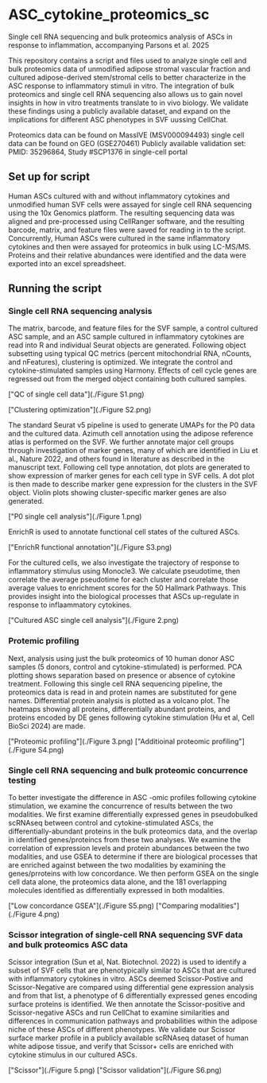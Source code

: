 # ASC_cytokine_proteomics_sc
Single cell RNA sequencing and bulk proteomics analysis of ASCs in response to inflammation, accompanying Parsons et al. 2025

This repository contains a script and files used to analyze single cell and bulk proteomics data of unmodified adipose stromal vascular fraction and cultured adipose-derived stem/stromal cells to better characterize in the ASC response to inflammatory stimuli in vitro. The integration of bulk proteomics and single cell RNA sequencing also allows us to gain novel insights in how in vitro treatments translate to in vivo biology. We validate these findings using a publicly available dataset, and expand on the implications for different ASC phenotypes in SVF uussing CellChat.

Proteomics data can be found on MassIVE (MSV000094493)
single cell data can be found on GEO (GSE270461)
Publicly available validation set: PMID: 35296864, Study #SCP1376 in single-cell portal

## Set up for script
Human ASCs cultured with and without inflammatory cytokines and unmodified human SVF cells were assayed for single cell RNA sequencing using the 10x Genomics platform. The resulting sequencing data was aligned and pre-processed using CellRanger software, and the resulting barcode, matrix, and feature files were saved for reading in to the script. Concurrently, Human ASCs were cultured in the same inflammatory cytokines and then were assayed for proteomics in bulk using LC-MS/MS. Proteins and their relative abundances were identified and the data were exported into an excel spreadsheet.

## Running the script
### Single cell RNA sequencing analysis
The matrix, barcode, and feature files for the SVF sample, a control cultured ASC sample, and an ASC sample cultured in inflammatory cytokines are read into R and individual Seurat objects are generated. Following object subsetting using typical QC metrics (percent mitochondrial RNA, nCounts, and nFeatures), clustering is optimized. We integrate the control and cytokine-stimulated samples using Harmony. Effects of cell cycle genes are regressed out from the merged object containing both cultured samples. 

["QC of single cell data"](./Figure S1.png)

["Clustering optimization"](./Figure S2.png)

The standard Seurat v5 pipeline is used to generate UMAPs for the P0 data and the cultured data. Azimuth cell annotation using the adipose reference atlas is performed on the SVF. We further annotate major cell groups through investigation of marker genes, many of which are identified in Liu et al., Nature 2022, and others found in literature as described in the manuscript text. Following cell type annotation, dot plots are generated to show expression of marker genes for each cell type in SVF cells. A dot plot is then made to describe marker gene expression for the clusters in the SVF object. Violin plots showing cluster-specific marker genes are also generated.

["P0 single cell analysis"](./Figure 1.png)

EnrichR is used to annotate functional cell states of the cultured ASCs.

["EnrichR functional annotation"](./Figure S3.png)

For the cultured cells, we also investigate the trajectory of response to inflammatory stimulus using Monocle3. We calculate pseudotime, then correlate the average pseudotime for each cluster and correlate those average values to enrichment scores for the 50 Hallmark Pathways. This provides insight into the biological processes that ASCs up-regulate in response to inflaammatory cytokines.

["Cultured ASC single cell analysis"](./Figure 2.png)


### Protemic profiling
Next, analysis using just the bulk proteomics of 10 human donor ASC samples (5 donors, control and cytokine-stimulated) is performed. PCA plotting shows separation based on presence or absence of cytokine treatment. Following this single cell RNA sequencing pipeline, the proteomics data is read in and protein names are substituted for gene names. Differential protein analysis is plotted as a volcano plot. The heatmaps showing all proteins, differentially abundant proteins, and proteins encoded by DE genes following cytokine stimulation (Hu et al, Cell BioSci 2024) are made.

["Proteomic profiling"](./Figure 3.png)
["Additioinal proteomic profiling"](./Figure S4.png)

### Single cell RNA sequencing and bulk proteomic concurrence testing
To better investigate the difference in ASC -omic profiles following cytokine stimulation, we examine the concurrence of results between the two modalities. We first examine differentially expressed genes in pseudobulked scRNAseq between control and cytokine-stimulated ASCs, the differentially-abundant proteins in the bulk proteomics data, and the overlap in identified genes/proteincs from these two analyses. We examine the correlation of expression levels and protein abundances between the two modalities, and use GSEA to determine if there are biological processes that are enriched against between the two modalities by examining the genes/prroteins with low concordance. We then perform GSEA on the single cell data alone, the proteomics data alone, and the 181 overlapping molecules identified as differentially expressed in both modalities.

["Low concordance GSEA"](./Figure S5.png)
["Comparing modalities"](./Figure 4.png)

### Scissor integration of single-cell RNA sequencing SVF data and bulk proteomics ASC data
Scissor integration (Sun et al, Nat. Biotechnol. 2022) is used to identify a subset of SVF cells that are phenotypically similar to ASCs that are cultured with inflammatory cytokines in vitro. ASCs deemed Scissor-Postive and Scissor-Negative are compared using differential gene expression analysis and from that list, a phenotype of 6 differentially expressed genes encoding surface proteins is identified. We then annotate the Scissor-positive and Scissor-negative ASCs and run CellChat to examine similarities and differences in communication pathways and probabilities within the adipose niche of these ASCs of different phenotypes. We validate our Scissor surface marker profile in a publicly available scRNAseq dataset of human white adipose tissue, and verify that Scissor+ cells are enriched with cytokine stimulus in our cultured ASCs.

["Scissor"](./Figure 5.png)
["Scissor validation"](./Figure S6.png)
